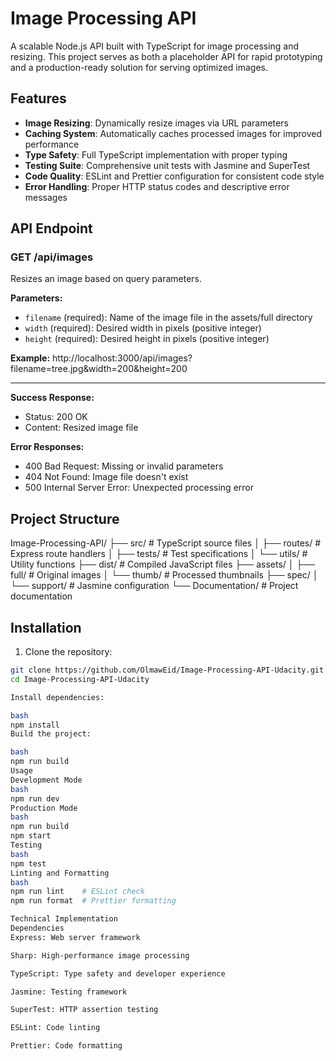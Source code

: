 
# Image Processing API

A scalable Node.js API built with TypeScript for image processing and resizing. This project serves as both a placeholder API for rapid prototyping and a production-ready solution for serving optimized images.

## Features

- **Image Resizing**: Dynamically resize images via URL parameters
- **Caching System**: Automatically caches processed images for improved performance
- **Type Safety**: Full TypeScript implementation with proper typing
- **Testing Suite**: Comprehensive unit tests with Jasmine and SuperTest
- **Code Quality**: ESLint and Prettier configuration for consistent code style
- **Error Handling**: Proper HTTP status codes and descriptive error messages

## API Endpoint

### GET /api/images

Resizes an image based on query parameters.

**Parameters:**
- `filename` (required): Name of the image file in the assets/full directory
- `width` (required): Desired width in pixels (positive integer)
- `height` (required): Desired height in pixels (positive integer)

**Example:**
http://localhost:3000/api/images?filename=tree.jpg&width=200&height=200

------------------------------------------------------------------

**Success Response:**
- Status: 200 OK
- Content: Resized image file

**Error Responses:**
- 400 Bad Request: Missing or invalid parameters
- 404 Not Found: Image file doesn't exist
- 500 Internal Server Error: Unexpected processing error

## Project Structure
Image-Processing-API/
├── src/ # TypeScript source files
│ ├── routes/ # Express route handlers
│ ├── tests/ # Test specifications
│ └── utils/ # Utility functions
├── dist/ # Compiled JavaScript files
├── assets/
│ ├── full/ # Original images
│ └── thumb/ # Processed thumbnails
├── spec/
│ └── support/ # Jasmine configuration
└── Documentation/ # Project documentation  


## Installation

1. Clone the repository:
```bash
git clone https://github.com/OlmawEid/Image-Processing-API-Udacity.git
cd Image-Processing-API-Udacity

Install dependencies:

bash
npm install
Build the project:

bash
npm run build
Usage
Development Mode
bash
npm run dev
Production Mode
bash
npm run build
npm start
Testing
bash
npm test
Linting and Formatting
bash
npm run lint    # ESLint check
npm run format  # Prettier formatting

Technical Implementation
Dependencies
Express: Web server framework

Sharp: High-performance image processing

TypeScript: Type safety and developer experience

Jasmine: Testing framework

SuperTest: HTTP assertion testing

ESLint: Code linting

Prettier: Code formatting



